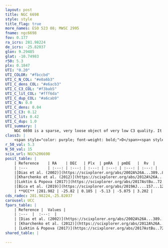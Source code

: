 ```yaml
---
layout: post
title: NGC 6698
style: style
title_flag: true
more_names: ESO 523 08; MWSC 2995
fname: ngc6698
fov: 0.177
ra_icrs: 281.98224
de_icrs: -25.82037
glon: 9.29485
glat: -10.74983
r50: 5.3
plx: 0.1847
UTI: "0.20"
UTI_COLOR: "#fbccbd"
UTI_C_N_COL: "#e0a6b3"
UTI_C_dens_COL: "#e6acb3"
UTI_C_C3_COL: "#f3bab5"
UTI_C_lit_COL: "#fff6da"
UTI_C_dup_COL: "#a6cab9"
UTI_C_N: 0.0
UTI_C_dens: 0.04
UTI_C_C3: 0.12
UTI_C_lit: 0.42
UTI_C_dup: 1.0
UTI_summary: |
    NGC 6698 is a sparse, very loose object of very low C3 quality. It is poorly studied in the literature, with no articles listed in the last 6 years.<br><br><span style="color: #99180f; font-weight: bold;">Warning: </span>contains less than 25 stars with <i>P>0.5</i> estimated.
class3: |
    <span style="color: purple; font-weight: bold;">D</span><span style="color: red; font-weight: bold;">C</span>
r_50_val: 5.3
N_50_val: 15
scix_url: NGC%206698
posit_table: |
    | Reference    | RA    | DEC   | Plx  | pmRA  | pmDE   |  Rv  |
    | :---         | :---: | :---: | :---: | :---: | :---: | :---: |
    |[Dias et al. (2002)](https://scixplorer.org/abs/2002A%26A...389..871D) | 282.017 | -25.878 | -- | -6.79 | 0.42 | -- |
    |[Kharchenko et al. (2012)](https://scixplorer.org/abs/2012A%26A...543A.156K) | 281.974 | -25.877 | -- | -4.17 | -5.19 | -- |
    |[Loktin & Popova (2017)](https://scixplorer.org/abs/2017AstBu..72..257L) | 281.97 | -25.877 | -- | -0.822 | -5.258 | -- |
    |[Bica et al. (2019)](https://scixplorer.org/abs/2019AJ....157...12B) | 282.034 | -25.912 | -- | -- | -- | -- |
    | **UCC** |281.982 | -25.82 | 0.185 | -5.13 | -5.075 | 3.202 | 
cds_radec: 281.98224,-25.82037
carousel: UCC
fpars_table: |
    | Reference |  Values |
    | :---  |  :---:  |
    | [Dias et al. (2002)](https://scixplorer.org/abs/2002A%26A...389..871D) | `E(B-V)=0.32, Dist=1150.0, Age=9.28` |
    | [Kharchenko et al. (2012)](https://scixplorer.org/abs/2012A%26A...543A.156K) | `e_bv=0.521, distance=4135, log_age=9.2` |
    | [Loktin & Popova (2017)](https://scixplorer.org/abs/2017AstBu..72..257L) | `E(B-V)=0.115, Dmod=12.682, logt=9.6` |
shared_table: |
    
---
```

